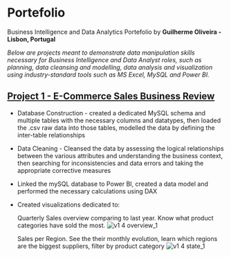 # Portefolio
Business Intelligence and Data Analytics Portefolio by **Guilherme Oliveira - Lisbon, Portugal**

*Below are projects meant to demonstrate data manipulation skills necessary for Business Intelligence and Data Analyst roles, such as planning, data cleansing and modelling, data analysis and  visualization using industry-standard tools such as MS Excel, MySQL and Power BI.*

## [Project 1 - E-Commerce Sales Business Review](https://github.com/jgcoliveira/ECommerce--Sales-Business-Review)

- Database Construction - created a dedicated MySQL schema and multiple tables with the necessary columns and datatypes, then loaded the .csv raw data into those tables, modelled the data by defining the inter-table relationships
- Data Cleaning - Cleansed the data by assessing the logical relationships between the various attributes and understanding the business context, then searching for inconsistencies and data errors and taking the appropriate corrective measures
- Linked the mySQL database to Power BI, created a data model and performed the necessary calculations using DAX
- Created visualizations dedicated to:

  Quarterly Sales overview comparing to last year. Know what product categories have sold the most.
![v1 4 overview_1](https://user-images.githubusercontent.com/78386715/120006458-d013e680-bfd0-11eb-96f0-d45a88bf7bc5.PNG)

  Sales per Region. See the their monthly evolution, learn which regions are the biggest suppliers, filter by product category
![v1 4 state_1](https://user-images.githubusercontent.com/78386715/120006712-0f423780-bfd1-11eb-853a-8d287ef40d80.PNG)

